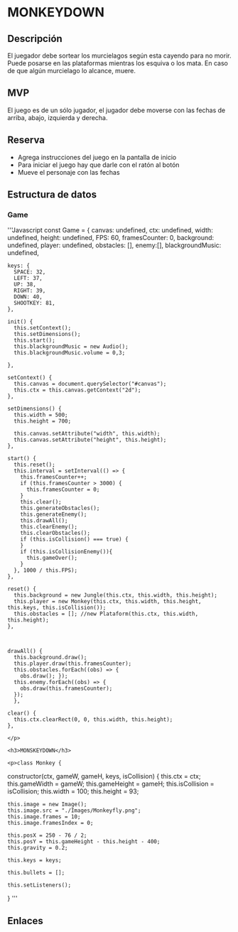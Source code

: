 <h1>MONKEYDOWN</h1>
<h2>Descripción</h2>
<p>El juegador debe sortear los murcielagos según esta cayendo para no morir. Puede posarse en las plataformas mientras los esquiva o los mata. En caso de que algún murcielago lo alcance, muere.</p>

<h2>MVP</h2>

<p>El juego es de un sólo jugador, el jugador debe moverse con las fechas de arriba, abajo, izquierda y derecha.</p>

<h2>Reserva</h2>

<p><ul>
<li>Agrega instrucciones del juego en la pantalla de inicio</li>
<li>Para iniciar el juego hay que darle con el ratón al botón</li>
<li>Mueve el personaje con las fechas</li>
</ul>
</p>

<h2>Estructura de datos</h2>
<h3>Game</h3> 
'''Javascript
    const Game = {
    canvas: undefined,
    ctx: undefined,
    width: undefined,
    height: undefined,
    FPS: 60,
    framesCounter: 0,
    background: undefined,
    player: undefined,
    obstacles: [],
    enemy:[],
    blackgroundMusic: undefined,
  
    keys: {
      SPACE: 32,
      LEFT: 37,
      UP: 38,
      RIGHT: 39,
      DOWN: 40,
      SHOOTKEY: 81,
    },
  
    init() {
      this.setContext();
      this.setDimensions();
      this.start();
      this.blackgroundMusic = new Audio();
      this.blackgroundMusic.volume = 0,3;
      
    },
  
    setContext() {
      this.canvas = document.querySelector("#canvas");
      this.ctx = this.canvas.getContext("2d");
    },
  
    setDimensions() {
      this.width = 500;
      this.height = 700;
  
      this.canvas.setAttribute("width", this.width);
      this.canvas.setAttribute("height", this.height);
    },
  
    start() {
      this.reset();
      this.interval = setInterval(() => {
        this.framesCounter++; 
        if (this.framesCounter > 3000) {
          this.framesCounter = 0;
        }
        this.clear();
        this.generateObstacles();
        this.generateEnemy();
        this.drawAll();
        this.clearEnemy();
        this.clearObstacles();
        if (this.isCollision() === true) {
        }
        if (this.isCollisionEnemy()){
          this.gameOver();
        }
      }, 1000 / this.FPS);
    },
  
    reset() {
      this.background = new Jungle(this.ctx, this.width, this.height);
      this.player = new Monkey(this.ctx, this.width, this.height, this.keys, this.isCollision());
      this.obstacles = []; //new Plataform(this.ctx, this.width, this.height);
    },

    
  
    drawAll() {
      this.background.draw();
      this.player.draw(this.framesCounter);
      this.obstacles.forEach((obs) => {
        obs.draw(); });
      this.enemy.forEach((obs) => {
        obs.draw(this.framesCounter);
      });
      },

    clear() {
      this.ctx.clearRect(0, 0, this.width, this.height);
    },
    
    </p>

    <h3>MONSKEYDOWN</h3>

    <p>class Monkey {
  constructor(ctx, gameW, gameH, keys, isCollision) {
    this.ctx = ctx;
    this.gameWidth = gameW;
    this.gameHeight = gameH;
    this.isCollision = isCollision;
    this.width = 100;
    this.height = 93;

    this.image = new Image();
    this.image.src = "./Images/Monkeyfly.png";
    this.image.frames = 10;
    this.image.framesIndex = 0;

    this.posX = 250 - 76 / 2;
    this.posY = this.gameHeight - this.height - 400;
    this.gravity = 0.2;

    this.keys = keys;

    this.bullets = [];

    this.setListeners();
  } 
  '''

  <h2>Enlaces</h2>
